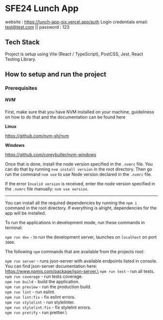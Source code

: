 # SFE24 Lunch App
website : https://lunch-app-six.vercel.app/auth
Login credentials email: test@test.com || password : 123
## Tech Stack

Project is setup using Vite (React / TypeScript), PostCSS, Jest, React Testing Library.

## How to setup and run the project

### Prerequisites

##### NVM

First, make sure that you have NVM installed on your machine, guideliness on how to do that and the documentation can be found here

**Linux**

https://github.com/nvm-sh/nvm

**Windows**

https://github.com/coreybutler/nvm-windows

Once that is done, install the node version specified in the `.nvmrc` file. You can do that by running `nvm install version` in the root directory. Then go run the command `nvm use` to use Node version declared in the `.nvmrc` file.

If the error `Invalid version` is received, enter the node version specified in the `.nvmrc` file manually: `nvm use version`.

---

You can install all the required dependencies by running the `npm i` command in the root directory. If everything is alright, dependencies for the app will be installed.

To run the applications in development mode, run these commands in terminal:

`npm run dev` - to run the development server, launches on `localhost` on port `3000`.

The following `npm` commands that are available from the projects root:

`npm run server` - runs json-server with available endpoints listed in console. You can find json-server documentation here: https://www.npmjs.com/package/json-server.\
`npm run test` - run all tests.\
`npm run coverage` - run tests coverage.\
`npm run build` - build the application.\
`npm run preview` - run the production build.\
`npm run lint` - run eslint.\
`npm run lint:fix` - fix eslint errors.\
`npm run stylelint` - run stylelinter.\
`npm run stylelint:fix` - fix stylelint errors.\
`npm run pretify` - run prettier.\
